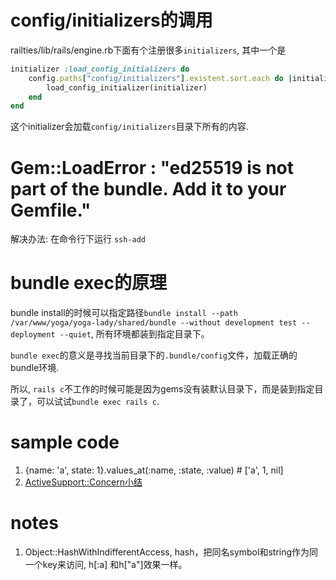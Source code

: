 # config/initializers的调用
railties/lib/rails/engine.rb下面有个注册很多`initializers`, 其中一个是
~~~ruby
initializer :load_config_initializers do
    config.paths["config/initializers"].existent.sort.each do |initializer|
        load_config_initializer(initializer)
    end
end
~~~

这个initializer会加载`config/initializers`目录下所有的内容.

# Gem::LoadError : "ed25519 is not part of the bundle. Add it to your Gemfile."
解决办法: 在命令行下运行 `ssh-add`

# bundle exec的原理
bundle install的时候可以指定路径`bundle install --path /var/www/yoga/yoga-lady/shared/bundle --without development test --deployment --quiet`,
所有环境都装到指定目录下。

`bundle exec`的意义是寻找当前目录下的`.bundle/config`文件，加载正确的bundle环境.

所以, `rails c`不工作的时候可能是因为gems没有装默认目录下，而是装到指定目录了，可以试试`bundle exec rails c`.

# sample code

1. {name: 'a', state: 1}.values_at(:name, :state, :value) # ['a', 1, nil]
1. [ActiveSupport::Concern小结](https://ruby-china.org/topics/19812)


# notes
1. Object::HashWithIndifferentAccess, hash，把同名symbol和string作为同一个key来访问, h[:a] 和h["a"]效果一样。
